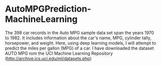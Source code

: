 # AutoMPGPrediction-MachineLearning
 
The 398 car records in the Auto MPG sample data set span the years 1970 to 1982. It includes information about the car's name, MPG, cylinder tally, horsepower, and weight. Here, using deep learning models, I will attempt to predict the miles per gallon (MPG) of a car. I have downloaded the dataset AUTO MPG rom the UCI Machine Learning Repository (http://archive.ics.uci.edu/ml/datasets.php)

